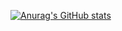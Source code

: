 [![Anurag's GitHub stats](https://github-readme-stats.vercel.app/api?username=Lolo20020803)](https://github.com/anuraghazra/github-readme-stats)
<!--
**Lolo20020803/Lolo20020803** is a ✨ _special_ ✨ repository because its `README.md` (this file) appears on your GitHub profile.

Here are some ideas to get you started:

- 🔭 I’m currently working on ...
- 🌱 I’m currently learning ...
- 👯 I’m looking to collaborate on ...
- 🤔 I’m looking for help with ...
- 💬 Ask me about ...
- 📫 How to reach me: ...
- 😄 Pronouns: ...
- ⚡ Fun fact: ...
-->
